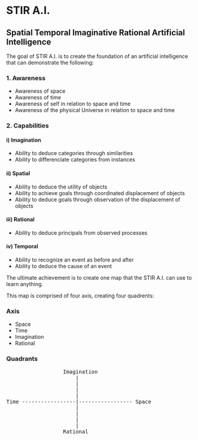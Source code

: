 <h1>STIR A.I.</h1>
<h2>Spatial Temporal Imaginative Rational Artificial Intelligence</h2>

The goal of STIR A.I. is to create the foundation of an artificial intelligence that can demonstrate the following:

<h3>1. Awareness</h3>
<ul>
<li>Awareness of space</li>
<li>Awareness of time</li>
<li>Awareness of self in relation to space and time</li>
<li>Awareness of the physical Universe in relation to space and time</li>
</ul>

<h3>2. Capabilities</h3>
<h4>i) Imagination</h4>
<ul>
<li>Ability to deduce categories through similarities</li>
<li>Ability to differenciate categories from instances</li>
</ul>


<h4>ii) Spatial</h4>
<ul>
<li>Ability to deduce the utility of objects</li>
<li>Ability to achieve goals through coordinated displacement of objects</li>
<li>Ability to deduce goals through observation of the displacement of objects</li>
</ul>

<h4>iii) Rational</h4>
<ul>
<li>Ability to deduce principals from observed processes</li>
</ul>

<h4>iv) Temporal</h4>
<ul>
<li>Ability to recognize an event as before and after</li>
<li>Ability to deduce the cause of an event</li>
</ul>

The ultimate achievement is to create one map that the STIR A.I. can use to learn anything.

This map is comprised of four axis, creating four quadrents:

<h3>Axis</h3>
<ul>
<li>Space</li>
<li>Time</li>
<li>Imagination</li>
<li>Rational</li>
</ul>

<h3>Quadrants</h3>
<pre>
                  Imagination
                      |
                      |
                      |
                      |
Time -----------------|----------------- Space
                      |
                      |
                      |
                      |
                  Rational
</pre>

